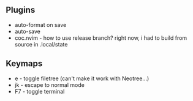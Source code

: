 ## Plugins

- auto-format on save
- auto-save
- coc.nvim - how to use release branch? right now, i had to build from source in .local/state


## Keymaps

- <leader>e - toggle filetree (can't make it work with Neotree...)
- jk - escape to normal mode
- F7 - toggle terminal

